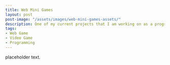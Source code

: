 ```yaml
---
title: Web Mini Games
layout: post
post-image: "/assets/images/web-mini-games-assets/"
description: One of my current projects that I am working on as a programmer on a team.
tags:
- Web Game
- Video Game
- Programming
---
```


placeholder text.